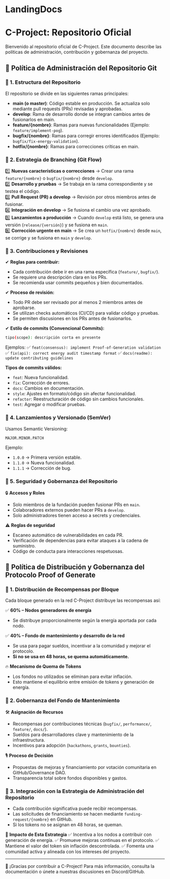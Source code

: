 # LandingDocs
# C-Project: Repositorio Oficial

Bienvenido al repositorio oficial de C-Project. Este documento describe las políticas de administración, contribución y gobernanza del proyecto.

## 📜 Política de Administración del Repositorio Git

### 📌 1. Estructura del Repositorio
El repositorio se divide en las siguientes ramas principales:

- **main (o master)**: Código estable en producción. Se actualiza solo mediante pull requests (PRs) revisadas y aprobadas.
- **develop**: Rama de desarrollo donde se integran cambios antes de fusionarlos en main.
- **feature/{nombre}**: Ramas para nuevas funcionalidades (Ejemplo: `feature/implement-pog`).
- **bugfix/{nombre}**: Ramas para corregir errores identificados (Ejemplo: `bugfix/fix-energy-validation`).
- **hotfix/{nombre}**: Ramas para correcciones críticas en main.

### 📌 2. Estrategia de Branching (Git Flow)

1️⃣ **Nuevas características o correcciones** → Crear una rama `feature/{nombre}` o `bugfix/{nombre}` desde `develop`.  
2️⃣ **Desarrollo y pruebas** → Se trabaja en la rama correspondiente y se testea el código.  
3️⃣ **Pull Request (PR) a develop** → Revisión por otros miembros antes de fusionar.  
4️⃣ **Integración en develop** → Se fusiona el cambio una vez aprobado.  
5️⃣ **Lanzamientos a producción** → Cuando `develop` está listo, se genera una versión (`release/{versión}`) y se fusiona en `main`.  
6️⃣ **Corrección urgente en main** → Se crea un `hotfix/{nombre}` desde `main`, se corrige y se fusiona en `main` y `develop`.

### 📌 3. Contribuciones y Revisiones

✔ **Reglas para contribuir:**
- Cada contribución debe ir en una rama específica (`feature/`, `bugfix/`).
- Se requiere una descripción clara en los PRs.
- Se recomienda usar commits pequeños y bien documentados.

✔ **Proceso de revisión:**
- Todo PR debe ser revisado por al menos 2 miembros antes de aprobarse.
- Se utilizan checks automáticos (CI/CD) para validar código y pruebas.
- Se permiten discusiones en los PRs antes de fusionarlos.

✔ **Estilo de commits (Convencional Commits):**
```bash
tipo(scope): descripción corta en presente
```
Ejemplos:
✅ `feat(consensus): implement Proof-of-Generation validation`
✅ `fix(api): correct energy audit timestamp format`
✅ `docs(readme): update contributing guidelines`

**Tipos de commits válidos:**
- `feat`: Nueva funcionalidad.
- `fix`: Corrección de errores.
- `docs`: Cambios en documentación.
- `style`: Ajustes en formato/código sin afectar funcionalidad.
- `refactor`: Reestructuración de código sin cambios funcionales.
- `test`: Agregar o modificar pruebas.

### 📌 4. Lanzamientos y Versionado (SemVer)

Usamos Semantic Versioning:
```bash
MAJOR.MINOR.PATCH
```
Ejemplo:
- `1.0.0` → Primera versión estable.
- `1.1.0` → Nueva funcionalidad.
- `1.1.1` → Corrección de bug.

### 📌 5. Seguridad y Gobernanza del Repositorio

🔒 **Accesos y Roles**
- Solo miembros de la fundación pueden fusionar PRs en `main`.
- Colaboradores externos pueden hacer PRs a `develop`.
- Solo administradores tienen acceso a secrets y credenciales.

⚠ **Reglas de seguridad**
- Escaneo automático de vulnerabilidades en cada PR.
- Verificación de dependencias para evitar ataques a la cadena de suministro.
- Código de conducta para interacciones respetuosas.

## 📜 Política de Distribución y Gobernanza del Protocolo Proof of Generate

### 📌 1. Distribución de Recompensas por Bloque

Cada bloque generado en la red C-Project distribuye las recompensas así:

✅ **60% – Nodos generadores de energía**
- Se distribuye proporcionalmente según la energía aportada por cada nodo.

✅ **40% – Fondo de mantenimiento y desarrollo de la red**
- Se usa para pagar sueldos, incentivar a la comunidad y mejorar el protocolo.
- **Si no se usa en 48 horas, se quema automáticamente.**

🔥 **Mecanismo de Quema de Tokens**
- Los fondos no utilizados se eliminan para evitar inflación.
- Esto mantiene el equilibrio entre emisión de tokens y generación de energía.

### 📌 2. Gobernanza del Fondo de Mantenimiento

🛠 **Asignación de Recursos**
- Recompensas por contribuciones técnicas (`bugfix/`, `performance/`, `feature/`, `docs/`).
- Sueldos para desarrolladores clave y mantenimiento de la infraestructura.
- Incentivos para adopción (`hackathons`, `grants`, `bounties`).

🎙 **Proceso de Decisión**
- Propuestas de mejoras y financiamiento por votación comunitaria en GitHub/Governance DAO.
- Transparencia total sobre fondos disponibles y gastos.

### 📌 3. Integración con la Estrategia de Administración del Repositorio

- Cada contribución significativa puede recibir recompensas.
- Las solicitudes de financiamiento se hacen mediante `funding-request/{nombre}` en GitHub.
- Si los tokens no se asignan en 48 horas, se queman.

🎯 **Impacto de Esta Estrategia**
✅ Incentiva a los nodos a contribuir con generación de energía.
✅ Promueve mejoras continuas en el protocolo.
✅ Mantiene el valor del token sin inflación descontrolada.
✅ Fomenta una comunidad activa y alineada con los intereses del proyecto.

---

🚀 ¡Gracias por contribuir a C-Project! Para más información, consulta la documentación o únete a nuestras discusiones en Discord/GitHub.
